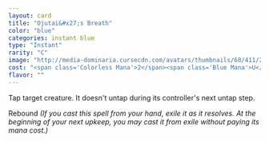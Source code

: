 ```yaml
---
layout: card
title: "Ojutai&#x27;s Breath"
color: "blue"
categories: instant blue
type: "Instant"
rarity: "C"
image: "http://media-dominaria.cursecdn.com/avatars/thumbnails/68/411/200/283/635618479526187062.png"
cost: "<span class='Colorless Mana'>2</span><span class='Blue Mana'>U</span>"
flavor: ""
---
```


Tap target creature. It doesn't untap during its controller's next untap step.

Rebound <em>(If you cast this spell from your hand, exile it as it resolves. At the beginning of your next upkeep, you may cast it from exile without paying its mana cost.)</em>
